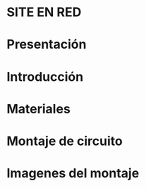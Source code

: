 SITE EN RED
===========

Presentación
============

Introducción
===

Materiales
===

Montaje de circuito
===

Imagenes del montaje
===